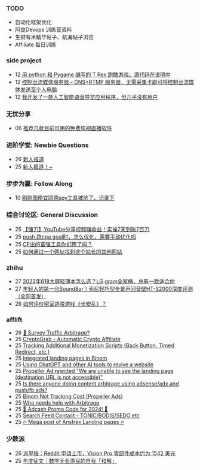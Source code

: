 ### TODO
-  自动化框架优化
-  阿良Devops 训练营资料
-  生财有术精华帖子、航海帖子浏览
-  Affiliate 每日训练

### side project
<!-- sideproject:START -->
-  12 [用 python 和 Pygame 编写的 T Rex 跑酷游戏。源代码在说明中](https://www.youtube.com/watch?v=pZySIXSelCA)
-  12 [控制台流媒体服务器 - DNS+RTMP 服务器，无需采集卡即可将控制台流媒体发送至个人电脑](https://github.com/Aioros/console-streaming-server)
-  12 [我开发了一款人工智能语音导览应用程序，但几乎没有用户](https://www.reddit.com/r/SideProject/comments/18gpp0e/ive_built_an_ai_audio_tour_app_but_have_almost_no/)<!-- sideproject:END -->


### 无忧分享
<!-- ruyo:START -->
-  06 [推荐几款目前可用的免费电视直播软件](https://51.ruyo.net/18608.html)<!-- ruyo:END -->

### 进阶学堂: Newbie Questions
<!-- advertcn1:START -->
-  26 [新人报道](https://www.advertcn.com/thread-114109-1-1.html)
-  25 [新人报道！~](https://www.advertcn.com/thread-114105-1-1.html)<!-- advertcn1:END -->

### 步步为赢: Follow Along
<!-- advertcn2:START -->
-  10 [刚刚图便宜团购spy工具被坑了，记录下](https://www.advertcn.com/thread-113954-1-1.html)<!-- advertcn2:END -->

### 综合讨论区: General Discussion
<!-- advertcn3:START -->
-  25 [【镰刀】YouTube分享视频赚收益！实操7天到账7百刀](https://www.advertcn.com/thread-114104-1-1.html)
-  25 [push 跑cpa goal时，怎么优化，需要手动优化吗](https://www.advertcn.com/thread-114102-1-1.html)
-  25 [CF出的富强工具你们用了吗？](https://www.advertcn.com/thread-114101-1-1.html)
-  25 [如何通过一个网址找到这个站长的其他网站](https://www.advertcn.com/thread-114100-1-1.html)<!-- advertcn3:END -->


### zhihu
<!-- zhihu:START -->
-  27 [2023年618大屏轻薄本怎么选？LG gram全家桶，总有一款适合你](http://zhuanlan.zhihu.com/p/632641888?utm_campaign=rss&utm_medium=rss&utm_source=rss&utm_content=title)
-  27 [年轻人的第一台SoundBar！索尼轻巧型全景声回音壁HT-S2000深度评测（全网首发）](http://zhuanlan.zhihu.com/p/630990296?utm_campaign=rss&utm_medium=rss&utm_source=rss&utm_content=title)
-  26 [如何评价密室逃脱游戏《长安乱》？](http://www.zhihu.com/question/563950552/answer/3045961312?utm_campaign=rss&utm_medium=rss&utm_source=rss&utm_content=title)<!-- zhihu:END -->

### afflift
<!-- afflift:START -->
-  26 [🚦 Survey Traffic Arbitrage?](https://afflift.com/f/threads/%F0%9F%9A%A6-survey-traffic-arbitrage.12508/)
-  25 [CryptoGrab - Automatic Crypto Affiliate](https://afflift.com/f/threads/cryptograb-automatic-crypto-affiliate.11746/)
-  25 [Tracking Additional Monetization Scripts &lpar;Back Button, Timed Redirect, etc.&rpar;](https://afflift.com/f/threads/tracking-additional-monetization-scripts-back-button-timed-redirect-etc.5121/)
-  25 [Integrated landing pages in Binom](https://afflift.com/f/threads/integrated-landing-pages-in-binom.12702/)
-  25 [Using ChatGPT and other AI tools to revive a website](https://afflift.com/f/threads/using-chatgpt-and-other-ai-tools-to-revive-a-website.12532/)
-  25 [Propeller Ad rejected &quot;We are unable to see the landing page &lpar;destination URL is not accessible&rpar;&quot;](https://afflift.com/f/threads/propeller-ad-rejected-we-are-unable-to-see-the-landing-page-destination-url-is-not-accessible.12699/)
-  25 [Is there anyone doing content arbitrage using adsense/adx and push/fb ads?](https://afflift.com/f/threads/is-there-anyone-doing-content-arbitrage-using-adsense-adx-and-push-fb-ads.11927/)
-  25 [Binom Not Tracking Cost &lpar;Propeller Ads&rpar;](https://afflift.com/f/threads/binom-not-tracking-cost-propeller-ads.12701/)
-  25 [Who needs help with Arbitrage](https://afflift.com/f/threads/who-needs-help-with-arbitrage.10119/)
-  25 [💸 Adcash Promo Code for 2024! 💸](https://afflift.com/f/threads/%F0%9F%92%B8-adcash-promo-code-for-2024-%F0%9F%92%B8.12459/)
-  25 [Search Feed Contact - TONIC/BODIS/SEDO etc](https://afflift.com/f/threads/search-feed-contact-tonic-bodis-sedo-etc.12700/)
-  25 [🔥 Mega post of Anstrex Landing pages 🔥](https://afflift.com/f/threads/%F0%9F%94%A5-mega-post-of-anstrex-landing-pages-%F0%9F%94%A5.6125/)<!-- afflift:END -->

### 少数派
<!-- sspai:START -->
-  26 [派早报：Reddit 申请上市，Vision Pro 零部件成本约为 1542 美元](https://sspai.com/post/86668)
-  25 [年度征文｜数字无业游民的自我「和解」](https://sspai.com/post/86421)<!-- sspai:END -->
